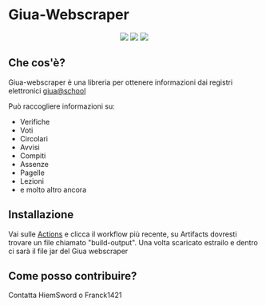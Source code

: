 # Giua-Webscraper

<p align='center'>
  <a href='https://github.com/Giua-app/Giua-Webscraper/blob/master/LICENSE'><img src='https://img.shields.io/github/license/Giua-app/Giua-Webscraper'/></a>
  <img src='https://img.shields.io/github/v/tag/Giua-app/Giua-Webscraper?label=version&include_prereleases&color=success'/>
  <a href='https://github.com/Giua-app/Giua-Webscraper/actions/workflows/maven.yml'><img src='https://github.com/Giua-app/Giua-Webscraper/actions/workflows/maven.yml/badge.svg'/></a>
</p>


## Che cos'è?
Giua-webscraper è una libreria per ottenere informazioni dai registri elettronici [giua@school](https://github.com/trinko/giuaschool) 

Può raccogliere informazioni su:
- Verifiche
- Voti
- Circolari
- Avvisi
- Compiti
- Assenze
- Pagelle
- Lezioni
- e molto altro ancora

## Installazione
Vai sulle [Actions](https://github.com/Giua-app/Giua-Webscraper/actions?query=is%3Asuccess+branch%3Amain+event%3Apush++) e clicca il workflow più recente, su Artifacts dovresti trovare un file chiamato "build-output". Una volta scaricato estrailo e dentro ci sarà il file jar del Giua webscraper


## Come posso contribuire?
Contatta HiemSword o Franck1421
